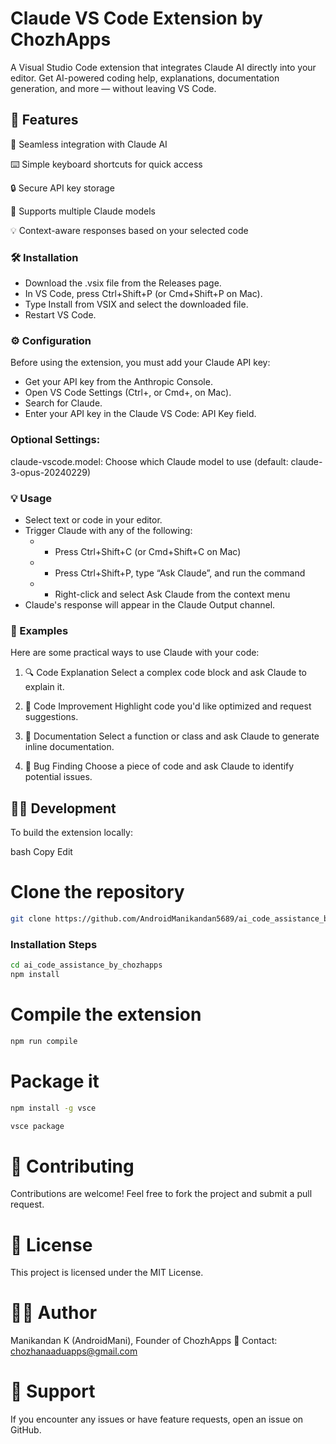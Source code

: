 # Claude VS Code Extension by ChozhApps

A Visual Studio Code extension that integrates Claude AI directly into your editor. Get AI-powered coding help, explanations, documentation generation, and more — without leaving VS Code.

## 🚀 Features
🤖 Seamless integration with Claude AI

⌨️ Simple keyboard shortcuts for quick access

🔒 Secure API key storage

🧠 Supports multiple Claude models

💡 Context-aware responses based on your selected code

### 🛠 Installation
 * Download the .vsix file from the Releases page.
 * In VS Code, press Ctrl+Shift+P (or Cmd+Shift+P on Mac).
 * Type Install from VSIX and select the downloaded file.
 * Restart VS Code.

### ⚙️ Configuration
Before using the extension, you must add your Claude API key:

 * Get your API key from the Anthropic Console.
 * Open VS Code Settings (Ctrl+, or Cmd+, on Mac).
 * Search for Claude.
 * Enter your API key in the Claude VS Code: API Key field.

### Optional Settings:
claude-vscode.model: Choose which Claude model to use (default: claude-3-opus-20240229)

### 💡 Usage
 * Select text or code in your editor.
 * Trigger Claude with any of the following:
     *  * Press Ctrl+Shift+C (or Cmd+Shift+C on Mac)
     *  * Press Ctrl+Shift+P, type “Ask Claude”, and run the command
     *  * Right-click and select Ask Claude from the context menu
 * Claude's response will appear in the Claude Output channel.

### 🧪 Examples
Here are some practical ways to use Claude with your code:

1. 🔍 Code Explanation
Select a complex code block and ask Claude to explain it.

2. 🔧 Code Improvement
Highlight code you'd like optimized and request suggestions.

3. 📝 Documentation
Select a function or class and ask Claude to generate inline documentation.

4. 🐞 Bug Finding
Choose a piece of code and ask Claude to identify potential issues.

## 👨‍💻 Development
To build the extension locally:

bash
Copy
Edit
# Clone the repository
```bash
git clone https://github.com/AndroidManikandan5689/ai_code_assistance_by_chozhapps.git
```


### Installation Steps

```bash
cd ai_code_assistance_by_chozhapps
npm install
```

# Compile the extension
```bash
npm run compile
```

# Package it
```bash
npm install -g vsce
```
```bash
vsce package
```
# 🤝 Contributing
Contributions are welcome! Feel free to fork the project and submit a pull request.

# 📜 License
This project is licensed under the MIT License.

# 👨‍💻 Author
Manikandan K (AndroidMani), Founder of ChozhApps
📧 Contact: chozhanaaduapps@gmail.com

# 💬 Support
If you encounter any issues or have feature requests, open an issue on GitHub.